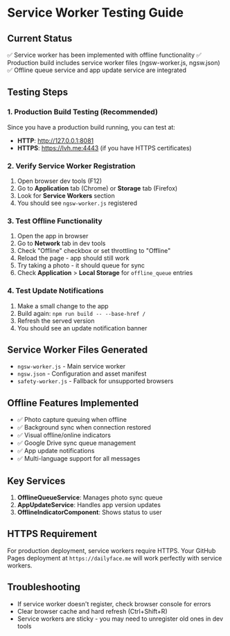 # Service Worker Testing Guide

## Current Status
✅ Service worker has been implemented with offline functionality
✅ Production build includes service worker files (ngsw-worker.js, ngsw.json)
✅ Offline queue service and app update service are integrated

## Testing Steps

### 1. Production Build Testing (Recommended)
Since you have a production build running, you can test at:
- **HTTP**: http://127.0.0.1:8081
- **HTTPS**: https://lvh.me:4443 (if you have HTTPS certificates)

### 2. Verify Service Worker Registration
1. Open browser dev tools (F12)
2. Go to **Application** tab (Chrome) or **Storage** tab (Firefox)
3. Look for **Service Workers** section
4. You should see `ngsw-worker.js` registered

### 3. Test Offline Functionality
1. Open the app in browser
2. Go to **Network** tab in dev tools
3. Check "Offline" checkbox or set throttling to "Offline"
4. Reload the page - app should still work
5. Try taking a photo - it should queue for sync
6. Check **Application** > **Local Storage** for `offline_queue` entries

### 4. Test Update Notifications
1. Make a small change to the app
2. Build again: `npm run build -- --base-href /`
3. Refresh the served version
4. You should see an update notification banner

## Service Worker Files Generated
- `ngsw-worker.js` - Main service worker
- `ngsw.json` - Configuration and asset manifest
- `safety-worker.js` - Fallback for unsupported browsers

## Offline Features Implemented
- ✅ Photo capture queuing when offline
- ✅ Background sync when connection restored
- ✅ Visual offline/online indicators
- ✅ Google Drive sync queue management
- ✅ App update notifications
- ✅ Multi-language support for all messages

## Key Services
1. **OfflineQueueService**: Manages photo sync queue
2. **AppUpdateService**: Handles app version updates
3. **OfflineIndicatorComponent**: Shows status to user

## HTTPS Requirement
For production deployment, service workers require HTTPS. Your GitHub Pages deployment at `https://dailyface.me` will work perfectly with service workers.

## Troubleshooting
- If service worker doesn't register, check browser console for errors
- Clear browser cache and hard refresh (Ctrl+Shift+R)
- Service workers are sticky - you may need to unregister old ones in dev tools
